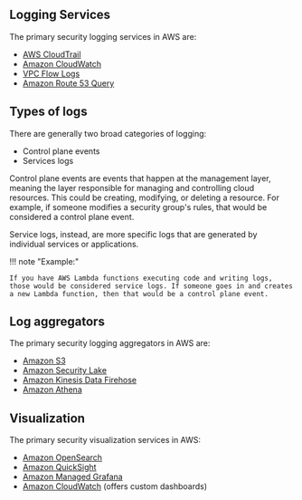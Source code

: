## Logging Services
The primary security logging services in AWS are:

- [AWS CloudTrail](https://aws.amazon.com/cloudtrail/)
- [Amazon CloudWatch](https://aws.amazon.com/cloudwatch/)
- [VPC Flow Logs](https://docs.aws.amazon.com/vpc/latest/userguide/flow-logs.html)
- [Amazon Route 53 Query](https://docs.aws.amazon.com/Route53/latest/DeveloperGuide/logging-monitoring.html)

## Types of logs
There are generally two broad categories of logging:

- Control plane events
- Services logs

Control plane events are events that happen at the management layer, meaning the layer responsible for managing and controlling cloud resources. This could be creating, modifying, or deleting a resource. For example, if someone modifies a security group's rules, that would be considered a control plane event.

Service logs, instead, are more specific logs that are generated by individual services or applications. 

!!! note "Example:" 
    
    If you have AWS Lambda functions executing code and writing logs, those would be considered service logs. If someone goes in and creates a new Lambda function, then that would be a control plane event.

## Log aggregators
The primary security logging aggregators in AWS are:

- [Amazon S3](https://aws.amazon.com/s3/)
- [Amazon Security Lake](https://aws.amazon.com/security-lake/)
- [Amazon Kinesis Data Firehose](https://aws.amazon.com/kinesis/data-firehose/)
- [Amazon Athena](https://aws.amazon.com/athena/)

## Visualization
The primary security visualization services in AWS:

- [Amazon OpenSearch](https://aws.amazon.com/opensearch-service/)
- [Amazon QuickSight](https://aws.amazon.com/quicksight/)
- [Amazon Managed Grafana](https://aws.amazon.com/grafana/)
- [Amazon CloudWatch](https://aws.amazon.com/cloudwatch/) (offers custom dashboards)